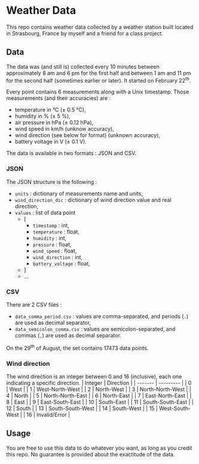# Weather Data
This repo contains weather data collected by a weather station built located in Strasbourg, France by myself and a friend for a class project.

## Data
The data was (and still is) collected every 10 minutes between approximately 8 am and 6 pm for the first half and between 1 am and 11 pm for the second half (sometimes earlier or later). It started on February 22<sup>th</sup>.

Every point contains 6 measurements along with a Unix timestamp. Those measurements (and their accuracies) are :
- temperature in °C (± 0.5 °C),
- humidity in % (± 5 %),
- air pressure in hPa (± 0.12 hPa),
- wind speed in km/h (unknow accuracy),
- wind direction (see below for format) (unknown accuracy),
- battery voltage in V (± 0.1 V).

The data is available in two formats : JSON and CSV.

### JSON
The JSON structure is the following :
- `units` : dictionary of measurements name and units,
- `wind_direction_dic` : dictionary of wind direction value and real direction,
- `values` : list of data point
  - [
  	- `timestamp` : int,
  	- `temperature` : float,
  	- `humidity` : int,
  	- `pressure` : float,
  	- `wind_speed` : float,
  	- `wind_direction` : int,
  	- `battery_voltage` : float,  	
  - ]
  - ...

### CSV
There are 2 CSV files :
- `data_comma_period.csv` : values are comma-separated, and periods (`.`) are used as decimal separator,
- `data_semicolon_comma.csv` : values are semicolon-separated, and commas (`,`) are used as decimal separator.

On the 29<sup>th</sup> of August, the set contains 17473 data points.

### Wind direction
The wind direction is an integer between 0 and 16 (inclusive), each one indicating a specific direction.
| Integer | Direction |
| ------- | --------- |
| 0 | West |
| 1 | West-North-West |
| 2 | North-West |
| 3 | North-North-West |
| 4 | North |
| 5 | North-North-East |
| 6 | North-East |
| 7 | East-North-East |
| 8 | East |
| 9 | East-South-East |
| 10 | South-East |
| 11 | South-South-East |
| 12 | South |
| 13 | South-South-West |
| 14 | South-West |
| 15 | West-South-West |
| 16 | Invalid/Error |

## Usage
You are free to use this data to do whatever you want, as long as you credit this repo. No guarantee is provided about the exactitude of the data.